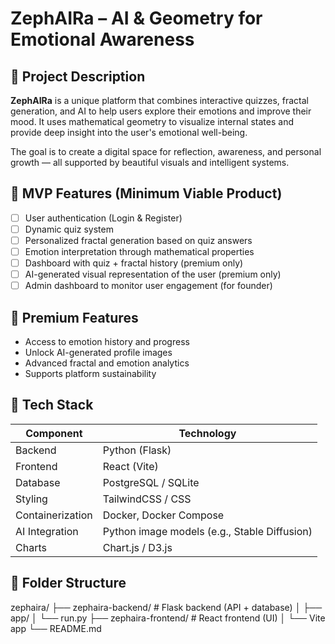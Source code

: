 # ZephAIRa – AI & Geometry for Emotional Awareness

## 📌 Project Description

**ZephAIRa** is a unique platform that combines interactive quizzes, fractal generation, and AI to help users explore their emotions and improve their mood. It uses mathematical geometry to visualize internal states and provide deep insight into the user's emotional well-being.

The goal is to create a digital space for reflection, awareness, and personal growth — all supported by beautiful visuals and intelligent systems.

## 🚀 MVP Features (Minimum Viable Product)

- [ ] User authentication (Login & Register)
- [ ] Dynamic quiz system
- [ ] Personalized fractal generation based on quiz answers
- [ ] Emotion interpretation through mathematical properties
- [ ] Dashboard with quiz + fractal history (premium only)
- [ ] AI-generated visual representation of the user (premium only)
- [ ] Admin dashboard to monitor user engagement (for founder)

## 💎 Premium Features

- Access to emotion history and progress
- Unlock AI-generated profile images
- Advanced fractal and emotion analytics
- Supports platform sustainability

## 🧰 Tech Stack

| Component      | Technology           |
|----------------|----------------------|
| Backend        | Python (Flask)       |
| Frontend       | React (Vite)         |
| Database       | PostgreSQL / SQLite  |
| Styling        | TailwindCSS / CSS    |
| Containerization | Docker, Docker Compose |
| AI Integration | Python image models (e.g., Stable Diffusion) |
| Charts         | Chart.js / D3.js     |

## 📁 Folder Structure
zephaira/
├── zephaira-backend/ # Flask backend (API + database)
│ ├── app/
│ └── run.py
├── zephaira-frontend/ # React frontend (UI)
│ └── Vite app
└── README.md